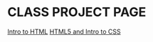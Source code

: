 # CLASS PROJECT PAGE

<a href="intro_into_html/index.html" target="_blank">Intro to HTML</a>
<a href="HTML5_and_intro_to_CSS/index.html>" target="_blank">HTML5 and Intro to CSS</a>